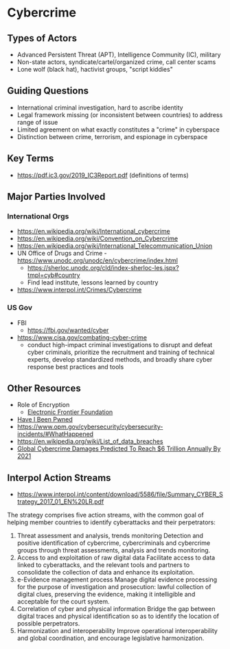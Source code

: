 # Cybercrime

## Types of Actors
* Advanced Persistent Threat (APT), Intelligence Community (IC), military
* Non-state actors, syndicate/cartel/organized crime, call center scams
* Lone wolf (black hat), hactivist groups, "script kiddies"

## Guiding Questions
* International criminal investigation, hard to ascribe identity
* Legal framework missing (or inconsistent between countries) to address range of issue
* Limited agreement on what exactly constitutes a "crime" in cyberspace
* Distinction between crime, terrorism, and espionage in cyberspace

## Key Terms
* https://pdf.ic3.gov/2019_IC3Report.pdf (definitions of terms)

## Major Parties Involved

### International Orgs
* https://en.wikipedia.org/wiki/International_cybercrime
* https://en.wikipedia.org/wiki/Convention_on_Cybercrime
* https://en.wikipedia.org/wiki/International_Telecommunication_Union
* UN Office of Drugs and Crime - https://www.unodc.org/unodc/en/cybercrime/index.html
    * https://sherloc.unodc.org/cld/index-sherloc-les.jspx?tmpl=cyb#country
    * Find lead institute, lessons learned by country
* https://www.interpol.int/Crimes/Cybercrime

### US Gov
* FBI
    * https://fbi.gov/wanted/cyber
* https://www.cisa.gov/combating-cyber-crime
    * conduct high-impact criminal investigations to disrupt and defeat cyber criminals, prioritize the recruitment and training of technical experts, develop standardized methods, and broadly share cyber response best practices and tools

## Other Resources
* Role of Encryption
    * [Electronic Frontier Foundation](https://www.eff.org/issues/privacy)
* [Have I Been Pwned](https://haveibeenpwned.com/)
* https://www.opm.gov/cybersecurity/cybersecurity-incidents/#WhatHappened
* https://en.wikipedia.org/wiki/List_of_data_breaches
* [Global Cybercrime Damages Predicted To Reach $6 Trillion Annually By 2021](https://cybersecurityventures.com/cybercrime-damages-6-trillion-by-2021/)

## Interpol Action Streams
* https://www.interpol.int/content/download/5586/file/Summary_CYBER_Strategy_2017_01_EN%20LR.pdf

The strategy comprises five action streams, with the common goal of helping member countries to identify cyberattacks and their perpetrators: 
1. Threat assessment and analysis, trends monitoring
Detection and positive identification of cybercrime, cybercriminals and cybercrime groups through threat assessments, analysis and trends monitoring. 
2. Access to and exploitation of raw digital data
Facilitate access to data linked to cyberattacks, and the relevant tools and partners to consolidate the collection of data and enhance its exploitation.
3. e-Evidence management process
Manage digital evidence processing for the purpose of investigation and prosecution: lawful collection
of digital clues, preserving the evidence, making it intelligible and acceptable for the court system.
4. Correlation of cyber and physical information
Bridge the gap between digital traces and physical identification so as to identify the location of possible perpetrators.
5. Harmonization and interoperability
Improve operational interoperability and global coordination, and encourage legislative harmonization.